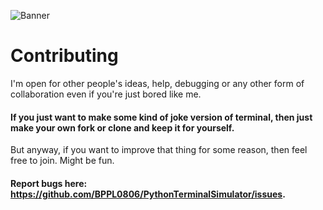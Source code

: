 ![Banner](https://lh3.googleusercontent.com/iPe-dcjr2WFltKpJrBlm2ZobTWj_aeN5tjkLrR-2mYuNtp_ch6-oo9nKuVqWvoNK2CkQU6OBMOwYwhxyQSYpEuOhWrs9EqIANRZuqYp2R7QL54jM31ZVfP-ZFvBSrYQbxN2GtFMgQPbAMSoIDz-6yudilSgvuHJOmU9EHBpmW6IUhUfzYSmp2BI1-gbxY4Rrui_rQ7gWkpggRo5bGrRwkk3zfL3ePJuPM2AJmAvqvhws_cWzFIpQCDzhbZqleK-hkJ-HY9i-HoPQTVSMMO7K5NhZK5iu4CbOpM7KmzjW-Mo6djLMUuk3ez9aMZRGpdbcqUZEXeNNqTTqxVGMgsgDqWGIBML0ZNw_up7vz-j1AdJT6ovP7sDbUqBVTqxcCJqHcfo_4MQF3WAz5ObleRPh7qsiM1HMWWKv-Kj14dADAuRrW-7l4n9_-6UdVqpXc_KPouPH2rMd-kdML7HTw-82WXubGbBMRpHfILBBtnsjMt34EfbuFTjjEjxNjqRRA5LYhFQgUh_Di08Mj5fYabJtnwcGSK7NvMe7a14f6hsR_c8s9bXM-qdxkjhdBP9Ri14L53gr2LDw2-3GEDko7t7p2FEpYGr39fLSwyvqbBFWAK-rV_BD7D_O2xlumEDPyQi9B9KIWkIWWhFv-Mbe2G6ybIW4EvYwJ1xo-hfOzj4WI_-9_8wWChrJ8u-BMei9nSH1ryzME-ucA6GnITivjzV9IP2xmXPqx9PcXVk6gKntGgEgKeo8YLGNfr355YCdxGP_uBJxiXakCL79pbpx0Yw9TwUSaZLq41NHqogFT3_iWSfPe1Rw89wK97CP59mm8zDM_5GpDYaUoO-zmCVV9_Fqzksg88QpWFFVBZaeQDaFpiGYmIC76g5DhK8z0Q0eiMtU83QI1VjKlYPtuo7elrpcUbj6SYX_ta9ampRJNjY3sjn1=w1538-h512-no?authuser=0)
# Contributing
I'm open for other people's ideas, help, debugging or any other form of collaboration
even if you're just bored like me.

#### If you just want to make some kind of joke version of terminal, then just make your own fork or clone and keep it for yourself.
But anyway, if you want to improve that thing for some reason, then feel free to join.
Might be fun.

#### Report bugs here: https://github.com/BPPL0806/PythonTerminalSimulator/issues.
